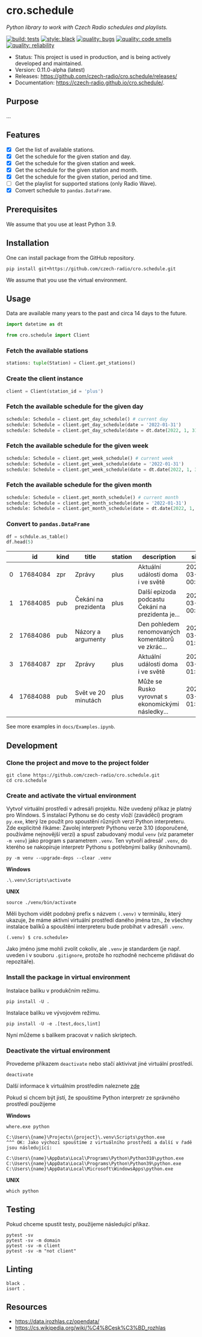 # cro.schedule

_Python library to work with Czech Radio schedules and playlists._

[![build: tests](https://github.com/czech-radio/cro.schedule/actions/workflows/main.yml/badge.svg)](https://github.com/czech-radio/cro.schedule/actions/workflows/main.yml)
[![style: black](https://img.shields.io/badge/style-black-000000.svg)](https://github.com/psf/black)
[![quality: bugs](https://sonarcloud.io/api/project_badges/measure?project=czech-radio_cro.schedule&metric=bugs)](https://sonarcloud.io/dashboard?id=czech-radio_cro.schedule)
[![quality: code smells](https://sonarcloud.io/api/project_badges/measure?project=czech-radio_cro.schedule&metric=code_smells)](https://sonarcloud.io/dashboard?id=czech-radio_cro.schedule)
[![quality: reliability](https://sonarcloud.io/api/project_badges/measure?project=czech-radio_cro.schedule&metric=reliability_rating)](https://sonarcloud.io/dashboard?id=czech-radio_cro.schedule)

- Status: This project is used in production, and is being actively developed and maintained.
- Version: 0.11.0-alpha (latest)
- Releases: https://github.com/czech-radio/cro.schedule/releases/
- Documentation: https://czech-radio.github.io/cro.schedule/.

## Purpose

&hellip;

## Features

- [x] Get the list of available stations.
- [x] Get the schedule for the given station and day.
- [x] Get the schedule for the given station and week.
- [x] Get the schedule for the given station and month.
- [x] Get the schedule for the given station, period and time.
- [ ] Get the playlist for supported stations (only Radio Wave).
- [x] Convert schedule to `pandas.DataFrame`.

## Prerequisites

We assume that you use at least Python 3.9.

## Installation

One can install package from the GitHub repository.

```
pip install git+https://github.com/czech-radio/cro.schedule.git
```

We assume that you use the virtual environment.

## Usage

Data are available many years to the past and circa 14 days to the future.

```python
import datetime as dt

from cro.schedule import Client
```

### Fetch the available stations

```python
stations: tuple(Station) = Client.get_stations()
```

### Create the client instance

```python
client = Client(station_id = 'plus')
```

### Fetch the available schedule for the given day

```python
schedule: Schedule = client.get_day_schedule() # current day
schedule: Schedule = client.get_day_schedule(date = '2022-01-31')
schedule: Schedule = client.get_day_schedule(date = dt.date(2022, 1, 31))
```

### Fetch the available schedule for the given week

```python
schedule: Schedule = client.get_week_schedule() # current week
schedule: Schedule = client.get_week_schedule(date = '2022-01-31')
schedule: Schedule = client.get_week_schedule(date = dt.date(2022, 1, 31))
```

### Fetch the available schedule for the given month

```python
schedule: Schedule = client.get_month_schedule() # current month
schedule: Schedule = client.get_month_schedule(date = '2022-01-31')
schedule: Schedule = client.get_month_schedule(date = dt.date(2022, 1, 31))
```

### Convert to `pandas.DataFrame`

```python
df = schdule.as_table()
df.head(5)
```

| |id|kind|title|station|description|since|till|persons|repetition|
|-|--|----|-----|-------|-----------|-----|----|-------|----------|
|0|17684084|zpr|Zprávy|plus|Aktuální události doma i ve světě|2022-03-21 00:10:00|2022-03-21 00:10:00|()|False
|1|17684085|pub|Čekání na prezidenta|plus|Další epizoda podcastu Čekání na prezidenta je...|2022-03-21 00:50:00|2022-03-21 00:50:00|()|True
|2|17684086|pub|Názory a argumenty|plus|Den pohledem renomovaných komentátorů ve zkrác...|2022-03-21 01:00:00|2022-03-21 01:00:00|()|True
|3|17684087|zpr|Zprávy|plus|Aktuální události doma i ve světě|2022-03-21 01:05:00|2022-03-21 01:05:00|()|False
|4|17684088|pub|Svět ve 20 minutách|plus|Může se Rusko vyrovnat s ekonomickými následky...|2022-03-21 01:30:00|2022-03-21 01:30:00|()|True

See more examples in `docs/Examples.ipynb`.

## Development

### Clone the project and move to the project folder

```
git clone https://github.com/czech-radio/cro.schedule.git
cd cro.schedule
```

### Create and activate the virtual environment

Vytvoř virtuální prostředí v adresáři projektu. Níže uvedený příkaz je platný pro Windows. S instalací Pythonu se do cesty vloží (zaváděcí) program `py.exe`, který lze použít pro spoustění různých verzí Python interpreteru. Zde explicitně říkáme: Zavolej interpretr Pythonu verze 3.10 (doporučené, používáme nejnovější verzi) a spusť zabudovaný modul `venv` (viz parameter `-m venv`) jako program s parametrem `.venv`. Ten vytvoří adresář `.venv`, do kterého se nakopíruje interpretr Pythonu s potřebnými balíky (knihovnami).

```
py -m venv --upgrade-deps --clear .venv
```

__Windows__

```
.\.venv\Scripts\activate
```

__UNIX__

```
source ./venv/bin/activate
```

Měli bychom vidět podobný prefix s názvem `(.venv)` v terminálu, který ukazuje, že máme aktivní virtuální prostředí daného jména tzn., že všechny instalace balíků a spouštění interpreteru bude probíhat v adresáři `.venv`.

```
(.venv) $ cro.schedule>
```

Jako jméno jsme mohli zvolit cokoliv, ale `.venv` je standardem (je např. uveden i v souboru `.gitignore`, protože ho rozhodně nechceme přidávat do repozitáře).

### Install the package in virtual environment

Instalace balíku v produkčním režimu.

```
pip install -U .
```

Instalace balíku ve vývojovém režimu.

```
pip install -U -e .[test,docs,lint]
```

Nyní můžeme s balíkem pracovat v našich skriptech.

### Deactivate the virtual environment

Provedeme příkazem `deactivate` nebo stačí aktivivat jiné virtuální prostředí.

```
deactivate
```

Další informace k virtuálním prostředím naleznete [zde](https://docs.python.org/3/library/venv.html)

Pokud si chcem být jistí, že spouštíme Python interpretr ze správného prostředí použijeme

__Windows__

```
where.exe python

C:\Users\{name}\Projects\{project}\.venv\Scripts\python.exe
^^^ OK: Jako výchozí spouštíme z virtuálního prostředí a další v řadě jsou následující:

C:\Users\{name}\AppData\Local\Programs\Python\Python310\python.exe
C:\Users\{name}\AppData\Local\Programs\Python\Python39\python.exe
C:\Users\{name}\AppData\Local\Microsoft\WindowsApps\python.exe
```

__UNIX__

```
which python
```

## Testing

Pokud chceme spustit testy, použijeme následující příkaz.

```
pytest -sv
pytest -sv -m domain
pytest -sv -m client
pytest -sv -m "not client"
```

## Linting

    black .
    isort .

## Resources

- https://data.irozhlas.cz/opendata/
- https://cs.wikipedia.org/wiki/%C4%8Cesk%C3%BD_rozhlas
